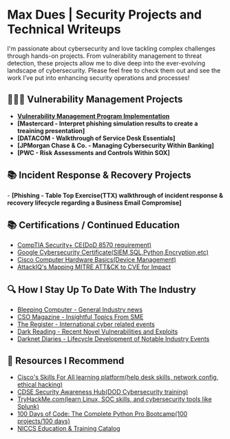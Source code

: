<h1> Max Dues | Security Projects and Technical Writeups </h1>

I'm passionate about cybersecurity and love tackling complex challenges through hands-on projects. From vulnerability management to threat detection, these projects allow me to dive deep into the ever-evolving landscape of cybersecurity. Please feel free to check them out and see the work I’ve put into enhancing security operations and processes!

<h2>🕵🏼‍♂️ Vulnerability Management Projects</h2>

- <b>[Vulnerability Management Program Implementation](https://github.com/PaidDues/Vulnerability-Management-Program)</b>
- <b>[Mastercard - Interpret phishing simulation results to create a treaining presentation]</b>
- <b>[DATACOM - Walkthrough of Service Desk Essentials]</b>
- <b>[JPMorgan Chase & Co. - Managing Cybersecurity Within Banking]</b>
- <b>[PWC - Risk Assessments and Controls Within SOX]</b> 

<h2>📚 Incident Response & Recovery Projects</h2>
- <b>[Phishing - Table Top Exercise(TTX) walkthrough of incident response & recovery lifecycle regarding a Business Email Compromise]</b>

  
<h2>📚 Certifications / Continued Education</h2>

- [CompTIA Security+ CE(DoD 8570 requirement)](https://www.credly.com/badges/9b14cc4e-f5df-4e4e-bec6-1dfd862763c9)
- [Google Cybersecurity Certificate(SIEM,SQL,Python,Encryption,etc)](https://www.credly.com/badges/d5d42b0a-de2c-4b93-a206-2ad830c74742)
- [Cisco Computer Hardware Basics(Device Management)](https://www.credly.com/badges/c11baa8b-fe9d-42cb-9586-feb1e58e2bc2)
- [AttackIQ's Mapping MITRE ATT&CK to CVE for Impact](https://www.credly.com/badges/8093eedf-991c-4d23-b2b3-add36187958e)

<h2>🔍 How I Stay Up To Date With The Industry</h2>

- [Bleeping Computer - General Industry news](https://www.bleepingcomputer.com/)
- [CSO Magazine - Insightful Topics From SME](https://www.youtube.com/watch?v=uHy3oM7NnoU)
- [The Register - International cyber related events](https://www.theregister.com/)
- [Dark Reading - Recent Novel Vulnerabilities and Exploits](https://www.darkreading.com/)
- [Darknet Diaries - Lifecycle Development of Notable Industry Events](https://darknetdiaries.com/)

<h2> 💎 Resources I Recommend</h2>

- [Cisco's Skills For All learning platform(help desk skills, network config, ethical hacking)](https://skillsforall.com/catalog?category=course)
- [CDSE Security Awareness Hub(DOD Cybersecurity training)](https://securityawareness.usalearning.gov/)
- [TryHackMe.com(learn Linux, SOC skills, and cybersecurity tools like Splunk)](https://tryhackme.com/)
- [100 Days of Code: The Complete Python Pro Bootcamp(100 projects/100 days)](https://www.udemy.com/course/100-days-of-code/)
- [NICCS Education & Training Catalog](https://niccs.cisa.gov/education-training/catalog)




